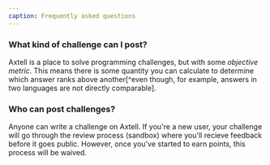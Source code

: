```yaml
---
caption: Frequently asked questions
---
```


### What kind of challenge can I post?
Axtell is a place to solve programming challenges, but with some _objective metric_. This means there is some quantity you can calculate to determine which answer ranks above another[^even though, for example, answers in two languages are not directly comparable]. 

### Who can post challenges?
Anyone can write a challenge on Axtell. If you're a new user, your challenge will go through the review process (sandbox) where you'll recieve feedback before it goes public. However, once you've started to earn points, this process will be waived.
